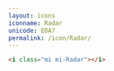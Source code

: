 ```yaml
---
layout: icons
iconname: Radar
unicode: EDA7
permalink: /icon/Radar/
---
```


``` html
<i class="mi mi-Radar"></i>
```
